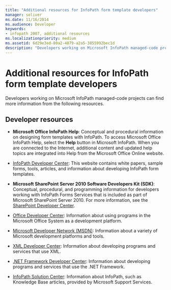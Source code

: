 ```yaml
---
title: "Additional resources for InfoPath form template developers"
manager: soliver
ms.date: 11/16/2014
ms.audience: Developer
keywords:
- infopath 2007, additional resources
ms.localizationpriority: medium
ms.assetid: 6d29e3ed-80a2-4879-a2a5-3855992bec1d
description: "Developers working on Microsoft InfoPath managed-code projects can find more information from the following resources."
---
```


# Additional resources for InfoPath form template developers

Developers working on Microsoft InfoPath managed-code projects can find more information from the following resources.
  
## Developer resources

- **Microsoft Office InfoPath Help**: Conceptual and procedural information on designing form templates with InfoPath. To access Microsoft Office InfoPath Help, select the **Help** button in Microsoft InfoPath. When you are connected to the Internet, additional content and updated help topics are integrated into Help from the Microsoft Office Online website. 
    
- [InfoPath Developer Center](https://go.microsoft.com/fwlink?LinkID=11689): This website contains white papers, sample forms, tools, articles, and information about developing InfoPath form templates.
    
- **Microsoft SharePoint Server 2010 Software Developers Kit (SDK)**: Conceptual, procedural, and programming information for developers working with InfoPath Forms Services that is included as part of Microsoft SharePoint Server 2010. For more information, see the [SharePoint Developer Center](https://msdn.microsoft.com/sharepoint/default.aspx).
    
- [Office Developer Center](https://go.microsoft.com/fwlink?LinkID=27128): Information about using programs in the Microsoft Office System as a development platform. 
    
- [Microsoft Developer Network (MSDN)](https://go.microsoft.com/fwlink?LinkId=61826): Information about a variety of Microsoft development platforms and tools.
    
- [XML Developer Center](https://go.microsoft.com/fwlink/?LinkId=61827): Information about developing programs and services that use XML.
    
- [.NET Framework Developer Center](https://go.microsoft.com/fwlink/?LinkId=61829): Information about developing programs and services that use the .NET Framework.
    
- [InfoPath Solution Center](https://support.microsoft.com/ph/11303): Information about InfoPath, such as Knowledge Base articles, provided by Microsoft Support Services.
    

